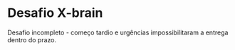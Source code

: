 # Desafio X-brain

Desafio incompleto - começo tardio e urgências impossibilitaram a entrega dentro do prazo.

